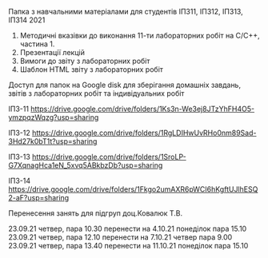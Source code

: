  Папка з навчальними матеріалами для студентів ІПЗ11, ІПЗ12, ІПЗ13, ІПЗ14 2021
 1. Методичні вказівки до виконання 11-ти лабораторних робіт на C/C++, частина 1. 
 2. Презентації лекцій
 3. Вимоги до звіту з лабораторних робіт
 4. Шаблон HTML звіту з лабораторних робіт 

Доступ для папок на Google disk для зберігання домашніх завдань, звітів з лабораторних робіт та індивідуальних робіт

ІПЗ-11   https://drive.google.com/drive/folders/1Ks3n-We3ej8JTzYhFH4O5-ymzpqzWqzg?usp=sharing

ІПЗ-12   https://drive.google.com/drive/folders/1RgLDIHwUvRHo0nm89Sad-3Hd27k0bT1t?usp=sharing

ІПЗ-13   https://drive.google.com/drive/folders/1SroLP-G7XqnagHca1eN_5xvq5ABkbzDb?usp=sharing
 
ІПЗ-14   https://drive.google.com/drive/folders/1Fkgo2umAXR6pWCI6hKgftUJlhESQ2-aF?usp=sharing

Перенесення занять для підгруп доц.Ковалюк Т.В.

23.09.21 четвер, пара 10.30 перенести на 4.10.21 понеділок пара 15.10
23.09.21 четвер, пара 12.10 перенести на  7.10.21 четвер пара 9.00
23.09.21 четвер, пара 13.40 перенести на 11.10.21 понеділок пара 15.10

